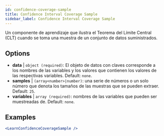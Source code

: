 ```yaml
---
id: confidence-coverage-sample
title: Confidence Interval Coverage Sample
sidebar_label: Confidence Interval Coverage Sample
---
```


Un componente de aprendizaje que ilustra el Teorema del Límite Central (CLT) cuando se toma una muestra de un conjunto de datos suministrados.

## Options

* __data__ | `object (required)`: El objeto de datos con claves corresponde a los nombres de las variables y los valores que contienen los valores de las respectivas variables. Default: `none`.
* __samples__ | `(array<number>|number)`: una serie de números o un solo número que denota los tamaños de las muestras que se pueden extraer. Default: `25`.
* __variables__ | `array (required)`: nombres de las variables que pueden ser muestreadas de. Default: `none`.


## Examples

```jsx live
<LearnConfidenceCoverageSample />
```

